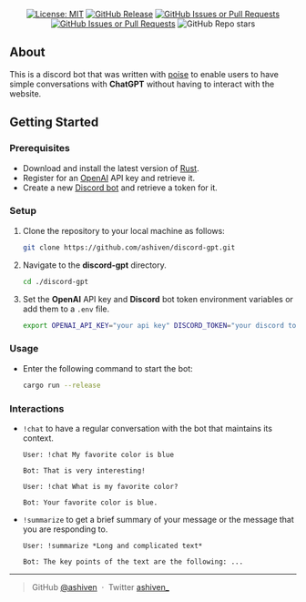 <div align="center">

[![License: MIT](https://img.shields.io/badge/License-MIT-yellow.svg)](https://opensource.org/licenses/MIT)
[![GitHub Release](https://img.shields.io/github/v/release/ashiven/discord-gpt)](https://github.com/ashiven/discord-gpt/releases)
[![GitHub Issues or Pull Requests](https://img.shields.io/github/issues/ashiven/discord-gpt)](https://github.com/ashiven/discord-gpt/issues)
[![GitHub Issues or Pull Requests](https://img.shields.io/github/issues-pr/ashiven/discord-gpt)](https://github.com/ashiven/discord-gpt/pulls)
![GitHub Repo stars](https://img.shields.io/github/stars/ashiven/discord-gpt)

</div>

## About

This is a discord bot that was written with [poise](https://github.com/serenity-rs/poise) to enable users to have simple conversations with **ChatGPT** without having to interact with the website.

## Getting Started

### Prerequisites

-  Download and install the latest version of [Rust](https://www.python.org/downloads/).
-  Register for an [OpenAI](https://platform.openai.com/api-keys) API key and retrieve it.
-  Create a new [Discord bot](https://www.writebots.com/discord-bot-token/) and retrieve a token for it.

### Setup

1. Clone the repository to your local machine as follows:

   ```bash
   git clone https://github.com/ashiven/discord-gpt.git
   ```

2. Navigate to the **discord-gpt** directory.

   ```bash
   cd ./discord-gpt
   ```

3. Set the **OpenAI** API key and **Discord** bot token environment variables or add them to a `.env` file.

   ```bash
   export OPENAI_API_KEY="your api key" DISCORD_TOKEN="your discord token"
   ```

### Usage

-  Enter the following command to start the bot:

   ```bash
   cargo run --release
   ```

### Interactions

-  `!chat` to have a regular conversation with the bot that maintains its context.

   ```
   User: !chat My favorite color is blue

   Bot: That is very interesting!

   User: !chat What is my favorite color?

   Bot: Your favorite color is blue.
   ```

-  `!summarize` to get a brief summary of your message or the message that you are responding to.

   ```
   User: !summarize *Long and complicated text*

   Bot: The key points of the text are the following: ...
   ```

---

> GitHub [@ashiven](https://github.com/Ashiven) &nbsp;&middot;&nbsp;
> Twitter [ashiven\_](https://twitter.com/ashiven_)
